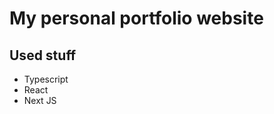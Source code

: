 <h1> My personal portfolio website </h1>

<h2> Used stuff </h2>
<ul>
  <li> Typescript </li>
  <li> React </li>
  <li> Next JS </li>
</ul>

